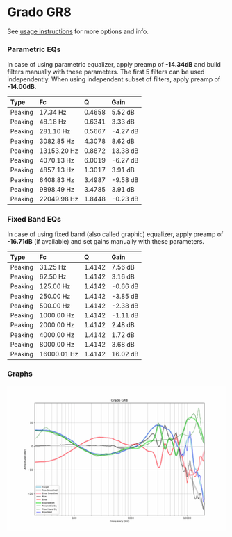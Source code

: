 # Grado GR8
See [usage instructions](https://github.com/jaakkopasanen/AutoEq#usage) for more options and info.

### Parametric EQs
In case of using parametric equalizer, apply preamp of **-14.34dB** and build filters manually
with these parameters. The first 5 filters can be used independently.
When using independent subset of filters, apply preamp of **-14.00dB**.

| Type    | Fc          |      Q | Gain     |
|:--------|:------------|:-------|:---------|
| Peaking | 17.34 Hz    | 0.4658 | 5.52 dB  |
| Peaking | 48.18 Hz    | 0.6341 | 3.33 dB  |
| Peaking | 281.10 Hz   | 0.5667 | -4.27 dB |
| Peaking | 3082.85 Hz  | 4.3078 | 8.62 dB  |
| Peaking | 13153.20 Hz | 0.8872 | 13.38 dB |
| Peaking | 4070.13 Hz  | 6.0019 | -6.27 dB |
| Peaking | 4857.13 Hz  | 1.3017 | 3.91 dB  |
| Peaking | 6408.83 Hz  | 3.4987 | -9.58 dB |
| Peaking | 9898.49 Hz  | 3.4785 | 3.91 dB  |
| Peaking | 22049.98 Hz | 1.8448 | -0.23 dB |

### Fixed Band EQs
In case of using fixed band (also called graphic) equalizer, apply preamp of **-16.71dB**
(if available) and set gains manually with these parameters.

| Type    | Fc          |      Q | Gain     |
|:--------|:------------|:-------|:---------|
| Peaking | 31.25 Hz    | 1.4142 | 7.56 dB  |
| Peaking | 62.50 Hz    | 1.4142 | 3.16 dB  |
| Peaking | 125.00 Hz   | 1.4142 | -0.66 dB |
| Peaking | 250.00 Hz   | 1.4142 | -3.85 dB |
| Peaking | 500.00 Hz   | 1.4142 | -2.38 dB |
| Peaking | 1000.00 Hz  | 1.4142 | -1.11 dB |
| Peaking | 2000.00 Hz  | 1.4142 | 2.48 dB  |
| Peaking | 4000.00 Hz  | 1.4142 | 1.72 dB  |
| Peaking | 8000.00 Hz  | 1.4142 | 3.68 dB  |
| Peaking | 16000.01 Hz | 1.4142 | 16.02 dB |

### Graphs
![](./Grado%20GR8.png)